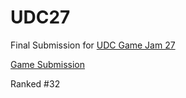 # UDC27

Final Submission for [UDC Game Jam 27](https://itch.io/jam/udc-jam-27)

[Game Submission](https://anandhkirupa.itch.io/froggyfrenzy)

Ranked #32
